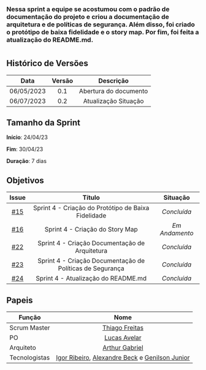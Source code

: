 ### Nessa sprint a equipe se acostumou com o padrão de documentação do projeto e criou a documentação de arquitetura e de políticas de segurança. Além disso, foi criado o protótipo de baixa fidelidade e o story map. Por fim, foi feita a atualização do README.md.

#

## Histórico de Versões

|    Data    | Versão |       Descrição       |
| :--------: | :----: | :-------------------: |
| 06/05/2023 |  0.1   | Abertura do documento |
| 06/07/2023 |  0.2   | Atualização Situação  |

## Tamanho da Sprint

**Início**: 24/04/23

**Fim**: 30/04/23

**Duração**: 7 dias

## Objetivos

|                             Issue                              |                          Título                           |    Situação    |
| :------------------------------------------------------------: | :-------------------------------------------------------: | :------------: |
| [#15](https://github.com/fga-eps-mds/2023.1-GuiaUnB/issues/15) |    Sprint 4 - Criação do Protótipo de Baixa Fidelidade    |  _Concluída_   |
| [#16](https://github.com/fga-eps-mds/2023.1-GuiaUnB/issues/16) |              Sprint 4 - Criação do Story Map              | _Em Andamento_ |
| [#22](https://github.com/fga-eps-mds/2023.1-GuiaUnB/issues/22) |      Sprint 4 - Criação Documentação de Arquitetura       |  _Concluída_   |
| [#23](https://github.com/fga-eps-mds/2023.1-GuiaUnB/issues/23) | Sprint 4 - Criação Documentação de Políticas de Segurança |  _Concluída_   |
| [#24](https://github.com/fga-eps-mds/2023.1-GuiaUnB/issues/24) |            Sprint 4 - Atualização do README.md            |  _Concluída_   |

## Papeis

| Função        |                                                                           Nome                                                                            |
| ------------- | :-------------------------------------------------------------------------------------------------------------------------------------------------------: |
| Scrum Master  |                                                    [Thiago Freitas](https://github.com/thiagorfreitas)                                                    |
| PO            |                                                    [Lucas Avelar](https://github.com/LucasAvelar2711)                                                     |
| Arquiteto     |                                                    [Arthur Gabriel](https://github.com/ArthurGabrieel)                                                    |
| Tecnologistas | [Igor Ribeiro](https://github.com/igor-ribeir0), [Alexandre Beck](https://github.com/zzzBECK) e [Genilson Junior](https://github.com/GenilsonJunior99006) |
